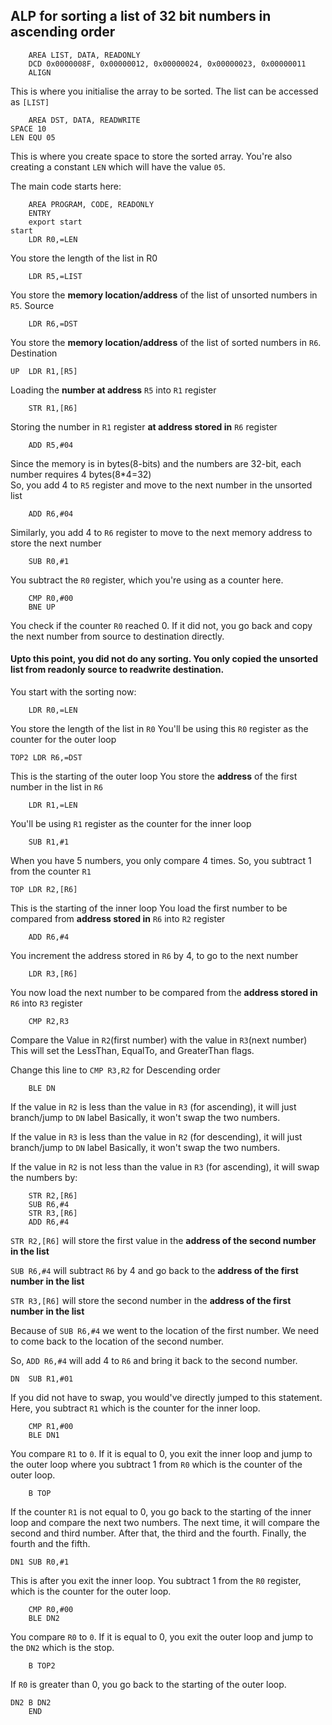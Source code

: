 ## ALP for sorting a list of 32 bit numbers in ascending order

        AREA LIST, DATA, READONLY
        DCD 0x0000008F, 0x00000012, 0x00000024, 0x00000023, 0x00000011
        ALIGN	
        
This is where you initialise the array to be sorted. The list can be accessed as `[LIST]`

        AREA DST, DATA, READWRITE
    SPACE 10
    LEN EQU 05
    
This is where you create space to store the sorted array.
You're also creating a constant `LEN` which will have the value `05`.

The main code starts here:

        AREA PROGRAM, CODE, READONLY
        ENTRY
        export start 
    start
        LDR R0,=LEN
        
You store the length of the list in R0
        
        LDR R5,=LIST
        
You store the **memory location/address** of the list of unsorted numbers in `R5`. Source
        
        LDR R6,=DST
        
You store the **memory location/address** of the list of sorted numbers in `R6`. Destination
    
    UP  LDR R1,[R5]
    
Loading the **number at address** `R5` into `R1` register
        
        STR R1,[R6]
        
Storing the number in `R1` register **at address stored in** `R6` register
        
        ADD R5,#04
        
Since the memory is in bytes(8-bits) and the numbers are 32-bit, each number requires 4 bytes(8\*4=32)
<br>So, you add 4 to `R5` register and move to the next number in the unsorted list
        
        ADD R6,#04
        
Similarly, you add 4 to `R6` register to move to the next memory address to store the next number
        
        SUB R0,#1
        
You subtract the `R0` register, which you're using as a counter here.
        
        CMP R0,#00
        BNE UP
        
You check if the counter `R0` reached 0. If it did not, you go back and copy the next number from source to destination directly.
#### Upto this point, you did not do any sorting. You only copied the unsorted list from readonly source to readwrite destination.
        
You start with the sorting now:
        
        LDR R0,=LEN
        
You store the length of the list in `R0`
You'll be using this `R0` register as the counter for the outer loop

    TOP2 LDR R6,=DST

This is the starting of the outer loop
You store the **address** of the first number in the list in `R6`
        
        LDR R1,=LEN

You'll be using `R1` register as the counter for the inner loop

        SUB R1,#1
        
When you have 5 numbers, you only compare 4 times. So, you subtract 1 from the counter `R1`

    TOP LDR R2,[R6]
    
This is the starting of the inner loop
You load the first number to be compared from **address stored in** `R6` into `R2` register
    
        ADD R6,#4
        
You increment the address stored in `R6` by 4, to go to the next number
        
        LDR R3,[R6]
        
You now load the next number to be compared from the **address stored in** `R6` into `R3` register
        
        CMP R2,R3      
        
Compare the Value in `R2`(first number) with the value in `R3`(next number)
This will set the LessThan, EqualTo, and GreaterThan flags.

Change this line to `CMP R3,R2` for Descending order
        
        BLE DN
        
If the value in `R2` is less than the value in `R3` (for ascending), it will just branch/jump to `DN` label
Basically, it won't swap the two numbers.


If the value in `R3` is less than the value in `R2` (for descending), it will just branch/jump to `DN` label
Basically, it won't swap the two numbers.


If the value in `R2` is not less than the value in `R3` (for ascending), it will swap the numbers by: 

        STR R2,[R6]
        SUB R6,#4
        STR R3,[R6]
        ADD R6,#4
    
`STR R2,[R6]` will store the first value in the **address of the second number in the list** 

`SUB R6,#4` will subtract `R6` by 4 and go back to the **address of the first number in the list**

`STR R3,[R6]` will store the second number in the **address of the first number in the list**

Because of `SUB R6,#4` we went to the location of the first number. We need to come back to the location of the second number.

So, `ADD R6,#4` will add 4 to `R6` and bring it back to the second number.

    
    
    DN  SUB R1,#01
        
If you did not have to swap, you would've directly jumped to this statement. Here, you subtract `R1` which is the counter for the inner loop.  
        
        CMP R1,#00
        BLE DN1

You compare `R1` to `0`. If it is equal to 0, you exit the inner loop and jump to the outer loop where you subtract 1 from `R0` which is the counter of the outer loop.
        
        B TOP

If the counter `R1` is not equal to 0, you go back to the starting of the inner loop and compare the next two numbers. The next time, it will compare the second and third number. After that, the third and the fourth. Finally, the fourth and the fifth.
    
    
    DN1 SUB R0,#1
        
This is after you exit the inner loop. You subtract 1 from the `R0` register, which is the counter for the outer loop.
        
        CMP R0,#00
        BLE DN2
        
You compare `R0` to `0`. If it is equal to 0, you exit the outer loop and jump to the `DN2` which is the stop.
        
        B TOP2
    
If `R0` is greater than 0, you go back to the starting of the outer loop.
    
    DN2 B DN2
        END


